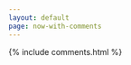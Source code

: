 ```yaml
---
layout: default
page: now-with-comments
---
```

<link rel="stylesheet" href="assets/main.css"  type="text/css"/>

  {% include comments.html %}
